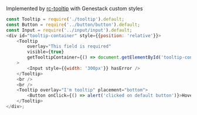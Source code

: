 Implemented by [rc-tooltip](https://github.com/react-component/tooltip) with Genestack custom styles

```js
const Tooltip = require('./tooltip').default;
const Button = require('../button/button').default;
const Input = require('../input/input').default;
<div id="tooltip-container" style={{position: 'relative'}}>
    <Tooltip
        overlay="This field is required"
        visible={true}
        getTooltipContainer={() => document.getElementById('tooltip-container')}
    >
        <Input style={{width: '300px'}} hasError />
    </Tooltip>
    <br />
    <br />
    <Tooltip overlay="I'm tooltip" placement="bottom">
        <Button onClick={() => alert('clicked on default button')}>Hover me!</Button>
    </Tooltip>
</div>;
```
